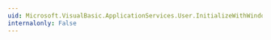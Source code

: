 ```yaml
---
uid: Microsoft.VisualBasic.ApplicationServices.User.InitializeWithWindowsUser
internalonly: False
---
```

